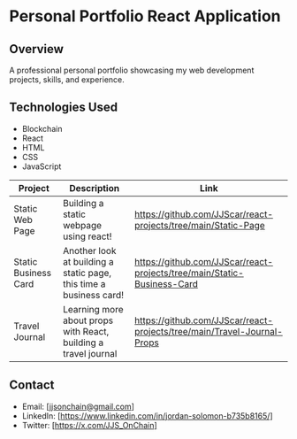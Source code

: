 # Personal Portfolio React Application

## Overview
A professional personal portfolio showcasing my web development projects, skills, and experience.

## Technologies Used
- Blockchain
- React
- HTML
- CSS
- JavaScript

| Project              | Description                                                        | Link                                                                    |
| -------------------- | ------------------------------------------------------------------ | ----------------------------------------------------------------------- |
| Static Web Page      | Building a static webpage using react!                             | https://github.com/JJScar/react-projects/tree/main/Static-Page          |
| Static Business Card | Another look at building a static page, this time a business card! | https://github.com/JJScar/react-projects/tree/main/Static-Business-Card |
| Travel Journal       | Learning more about props with React, building a travel journal    | https://github.com/JJScar/react-projects/tree/main/Travel-Journal-Props |

## Contact
- Email: [jjsonchain@gmail.com]
- LinkedIn: [https://www.linkedin.com/in/jordan-solomon-b735b8165/]
- Twitter: [https://x.com/JJS_OnChain]
